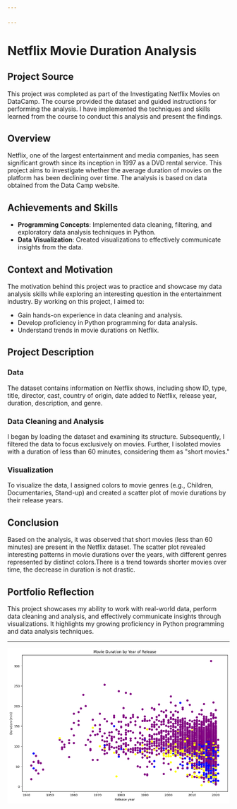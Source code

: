 ```yaml
---

---
```


# Netflix Movie Duration Analysis
## Project Source

This project was completed as part of the Investigating Netflix Movies on DataCamp. The course provided the dataset and guided instructions for performing the analysis. I have implemented the techniques and skills learned from the course to conduct this analysis and present the findings.


## Overview

Netflix, one of the largest entertainment and media companies, has seen significant growth since its inception in 1997 as a DVD rental service. This project aims to investigate whether the average duration of movies on the platform has been declining over time. The analysis is based on data obtained from the Data Camp website.

## Achievements and Skills

- **Programming Concepts**: Implemented data cleaning, filtering, and exploratory data analysis techniques in Python.
- **Data Visualization**: Created visualizations to effectively communicate insights from the data.

## Context and Motivation

The motivation behind this project was to practice and showcase my data analysis skills while exploring an interesting question in the entertainment industry. By working on this project, I aimed to:

- Gain hands-on experience in data cleaning and analysis.
- Develop proficiency in Python programming for data analysis.
- Understand trends in movie durations on Netflix.

## Project Description

### Data

The dataset contains information on Netflix shows, including show ID, type, title, director, cast, country of origin, date added to Netflix, release year, duration, description, and genre.

### Data Cleaning and Analysis

I began by loading the dataset and examining its structure. Subsequently, I filtered the data to focus exclusively on movies. Further, I isolated movies with a duration of less than 60 minutes, considering them as "short movies."

### Visualization

To visualize the data, I assigned colors to movie genres (e.g., Children, Documentaries, Stand-up) and created a scatter plot of movie durations by their release years.

## Conclusion

Based on the analysis, it was observed that short movies (less than 60 minutes) are present in the Netflix dataset. The scatter plot revealed interesting patterns in movie durations over the years, with different genres represented by distinct colors.There is a trend towards shorter movies over time, the decrease in duration is not drastic.

## Portfolio Reflection

This project showcases my ability to work with real-world data, perform data cleaning and analysis, and effectively communicate insights through visualizations. It highlights my growing proficiency in Python programming and data analysis techniques.

---

![Scatter Plot](scatter_movie_duration_by_year-of_release.png)

